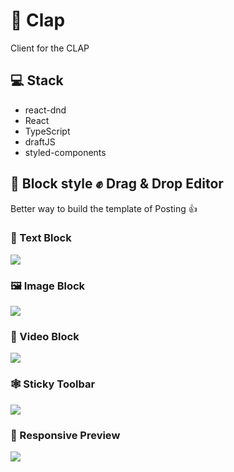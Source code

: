 # 👏 Clap
Client for the CLAP

## 💻 Stack
* react-dnd
* React
* TypeScript
* draftJS
* styled-components

## 🧱 Block style ✊ Drag & Drop Editor
Better way to build the template of Posting 👍

### 💬 Text Block
<img src="https://res.cloudinary.com/da5maaaij/image/upload/v1554654925/day6.gif"/>

### 🖼 Image Block
<img src="https://res.cloudinary.com/da5maaaij/image/upload/v1554702610/image_align.gif"/>

### 🎥 Video Block
<img src="https://res.cloudinary.com/da5maaaij/image/upload/v1554655044/video.gif"/>

### 🕸 Sticky Toolbar
<img src="https://res.cloudinary.com/da5maaaij/image/upload/v1554702610/sticky.gif"/>

### 📱 Responsive Preview
<img src="https://res.cloudinary.com/da5maaaij/image/upload/v1554654470/responsive.gif"/>


